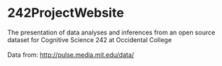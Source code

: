 242ProjectWebsite
=================

The presentation of data analyses and inferences from an open source dataset for Cognitive Science 242 at Occidental College
<br> <br>
Data from: http://pulse.media.mit.edu/data/
